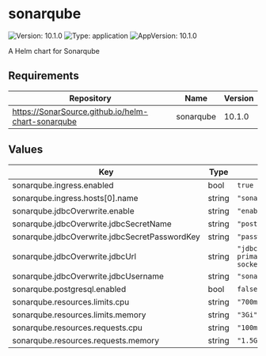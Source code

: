 # sonarqube

![Version: 10.1.0](https://img.shields.io/badge/Version-10.1.0-informational?style=flat-square) ![Type: application](https://img.shields.io/badge/Type-application-informational?style=flat-square) ![AppVersion: 10.1.0](https://img.shields.io/badge/AppVersion-10.1.0-informational?style=flat-square)

A Helm chart for Sonarqube

## Requirements

| Repository | Name | Version |
|------------|------|---------|
| https://SonarSource.github.io/helm-chart-sonarqube | sonarqube | 10.1.0 |

## Values

| Key | Type | Default | Description |
|-----|------|---------|-------------|
| sonarqube.ingress.enabled | bool | `true` |  |
| sonarqube.ingress.hosts[0].name | string | `"sonarqube.example.com"` |  |
| sonarqube.jdbcOverwrite.enable | string | `"enable"` |  |
| sonarqube.jdbcOverwrite.jdbcSecretName | string | `"postgresql-pguser-sonarqube"` |  |
| sonarqube.jdbcOverwrite.jdbcSecretPasswordKey | string | `"password"` |  |
| sonarqube.jdbcOverwrite.jdbcUrl | string | `"jdbc:postgresql://postgresql-primary.sonarqube.svc:5432/sonarqube?socketTimeout=1500"` |  |
| sonarqube.jdbcOverwrite.jdbcUsername | string | `"sonarqube"` |  |
| sonarqube.postgresql.enabled | bool | `false` |  |
| sonarqube.resources.limits.cpu | string | `"700m"` |  |
| sonarqube.resources.limits.memory | string | `"3Gi"` |  |
| sonarqube.resources.requests.cpu | string | `"100m"` |  |
| sonarqube.resources.requests.memory | string | `"1.5Gi"` |  |

